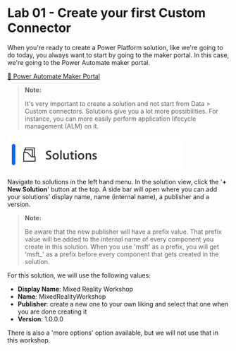 # Lab 01 - Create your first Custom Connector

When you're ready to create a Power Platform solution, like we're going to do today, you always want to start by going to the maker portal. In this case, we're going to the Power Automate maker portal.

[🤖 Power Automate Maker Portal](https://make.powerautomate.com)

> **Note:**
>
> It's very important to create a solution and not start from Data > Custom connectors. Solutions give you a lot more possibilities. For instance, you can more easily perform application lifecycle management (ALM) on it.

![View of the left hand navigation of the Power Automate Maker Portal with an arrow pointed at the Solutions menu item.](./assets/solution-left-hand-menu.png)

Navigate to solutions in the left hand menu. In the solution view, click the '**+ New Solution**' button at the top. A side bar will open where you can add your solutions' display name, name (internal name), a publisher and a version.

> **Note:**
>
> Be aware that the new publisher will have a prefix value. That prefix value will be added to the internal name of every component you create in this solution. When you use 'msft' as a prefix, you will get 'msft\_' as a prefix before every component that gets created in the solution.

For this solution, we will use the following values:

- **Display Name**: Mixed Reality Workshop
- **Name**: MixedRealityWorkshop
- **Publisher**: create a new one to your own liking and select that one when you are done creating it
- **Version**: 1.0.0.0

There is also a 'more options' option available, but we will not use that in this workshop.

